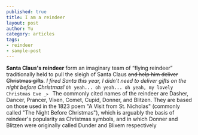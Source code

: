```yaml
---
published: true
title: I am a reindeer
layout: post
author: Yu
category: articles
tags: 
- reindeer
- sample-post
---
```



**Santa Claus's reindeer** form an imaginary team of <q>flying reindeer</q> traditionally held to pull the sleigh of Santa Claus <del>and help him deliver Christmas gifts</del>. 
<cite>I fired Santa this year, I didn't need to deliver gifts on the night before Christmas!</cite> 
<code>Oh yeah... oh yeah... oh yeah, my lovely Christmas Eve  `_>` </code>
The commonly cited names of the reindeer are Dasher, Dancer, Prancer, Vixen, Comet, Cupid, Donner, and Blitzen. 
They are based on those used in the 1823 poem "A Visit from St. Nicholas" (commonly called "The Night Before Christmas"), which is arguably the basis of reindeer's popularity as Christmas symbols, and in which Donner and Blitzen were originally called Dunder and Blixem respectively

